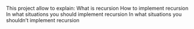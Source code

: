 This project allow to explain:
	What is recursion
	How to implement recursion
	In what situations you should implement recursion
	In what situations you shouldn’t implement recursion
